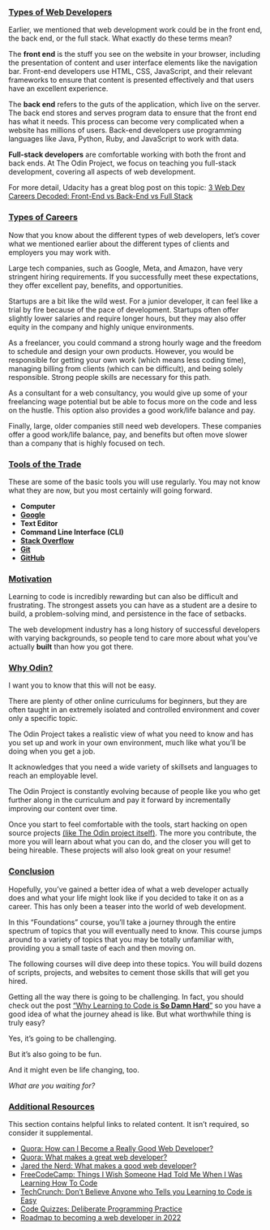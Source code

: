### [Types of Web Developers](https://www.theodinproject.com/lessons/foundations-introduction-to-web-development#types-of-web-developers)

Earlier, we mentioned that web development work could be in the front end, the back end, or the full stack. What exactly do these terms mean?

The **front end** is the stuff you see on the website in your browser, including the presentation of content and user interface elements like the navigation bar. Front-end developers use HTML, CSS, JavaScript, and their relevant frameworks to ensure that content is presented effectively and that users have an excellent experience.

The **back end** refers to the guts of the application, which live on the server. The back end stores and serves program data to ensure that the front end has what it needs. This process can become very complicated when a website has millions of users. Back-end developers use programming languages like Java, Python, Ruby, and JavaScript to work with data.

**Full-stack developers** are comfortable working with both the front and back ends. At The Odin Project, we focus on teaching you full-stack development, covering all aspects of web development.

For more detail, Udacity has a great blog post on this topic: [3 Web Dev Careers Decoded: Front-End vs Back-End vs Full Stack](http://blog.udacity.com/2014/12/front-end-vs-back-end-vs-full-stack-web-developers.html)

### [Types of Careers](https://www.theodinproject.com/lessons/foundations-introduction-to-web-development#types-of-careers)

Now that you know about the different types of web developers, let’s cover what we mentioned earlier about the different types of clients and employers you may work with.

Large tech companies, such as Google, Meta, and Amazon, have very stringent hiring requirements. If you successfully meet these expectations, they offer excellent pay, benefits, and opportunities.

Startups are a bit like the wild west. For a junior developer, it can feel like a trial by fire because of the pace of development. Startups often offer slightly lower salaries and require longer hours, but they may also offer equity in the company and highly unique environments.

As a freelancer, you could command a strong hourly wage and the freedom to schedule and design your own products. However, you would be responsible for getting your own work (which means less coding time), managing billing from clients (which can be difficult), and being solely responsible. Strong people skills are necessary for this path.

As a consultant for a web consultancy, you would give up some of your freelancing wage potential but be able to focus more on the code and less on the hustle. This option also provides a good work/life balance and pay.

Finally, large, older companies still need web developers. These companies offer a good work/life balance, pay, and benefits but often move slower than a company that is highly focused on tech.

### [Tools of the Trade](https://www.theodinproject.com/lessons/foundations-introduction-to-web-development#tools-of-the-trade)

These are some of the basic tools you will use regularly. You may not know what they are now, but you most certainly will going forward.

-   **Computer**
-   **[Google](https://www.google.com/)**
-   **Text Editor**
-   **Command Line Interface (CLI)**
-   **[Stack Overflow](http://stackoverflow.com/)**
-   **[Git](https://git-scm.com/)**
-   **[GitHub](https://github.com/)**

### [Motivation](https://www.theodinproject.com/lessons/foundations-introduction-to-web-development#motivation)

Learning to code is incredibly rewarding but can also be difficult and frustrating. The strongest assets you can have as a student are a desire to build, a problem-solving mind, and persistence in the face of setbacks.

The web development industry has a long history of successful developers with varying backgrounds, so people tend to care more about what you’ve actually **built** than how you got there.

### [Why Odin?](https://www.theodinproject.com/lessons/foundations-introduction-to-web-development#why-odin)

I want you to know that this will not be easy.

There are plenty of other online curriculums for beginners, but they are often taught in an extremely isolated and controlled environment and cover only a specific topic.

The Odin Project takes a realistic view of what you need to know and has you set up and work in your own environment, much like what you’ll be doing when you get a job.

It acknowledges that you need a wide variety of skillsets and languages to reach an employable level.

The Odin Project is constantly evolving because of people like you who get further along in the curriculum and pay it forward by incrementally improving our content over time.

Once you start to feel comfortable with the tools, start hacking on open source projects [(like The Odin project itself)](https://www.theodinproject.com/contributing). The more you contribute, the more you will learn about what you can do, and the closer you will get to being hireable. These projects will also look great on your resume!

### [Conclusion](https://www.theodinproject.com/lessons/foundations-introduction-to-web-development#conclusion)

Hopefully, you’ve gained a better idea of what a web developer actually does and what your life might look like if you decided to take it on as a career. This has only been a teaser into the world of web development.

In this “Foundations” course, you’ll take a journey through the entire spectrum of topics that you will eventually need to know. This course jumps around to a variety of topics that you may be totally unfamiliar with, providing you a small taste of each and then moving on.

The following courses will dive deep into these topics. You will build dozens of scripts, projects, and websites to cement those skills that will get you hired.

Getting all the way there is going to be challenging. In fact, you should check out the post [“Why Learning to Code is **So Damn Hard**”](https://www.thinkful.com/blog/why-learning-to-code-is-so-damn-hard/) so you have a good idea of what the journey ahead is like. But what worthwhile thing is truly easy?

Yes, it’s going to be challenging.

But it’s also going to be fun.

And it might even be life changing, too.

_What are you waiting for?_

### [Additional Resources](https://www.theodinproject.com/lessons/foundations-introduction-to-web-development#additional-resources)

This section contains helpful links to related content. It isn’t required, so consider it supplemental.

-   [Quora: How can I Become a Really Good Web Developer?](http://www.quora.com/Computer-Programming/How-can-I-become-a-really-good-Web-Developer-starting-from-now-at-age-20-before-age-25)
-   [Quora: What makes a great web developer?](http://www.quora.com/What-makes-a-great-web-developer)
-   [Jared the Nerd: What makes a good web developer?](http://jaredthenerd.com/2013/05/What-Makes-A-Good-Developer/)
-   [FreeCodeCamp: Things I Wish Someone Had Told Me When I Was Learning How To Code](https://www.freecodecamp.org/news/things-i-wish-someone-had-told-me-when-i-was-learning-how-to-code-565fc9dcb329/)
-   [TechCrunch: Don’t Believe Anyone who Tells you Learning to Code is Easy](http://techcrunch.com/2014/05/24/dont-believe-anyone-who-tells-you-learning-to-code-is-easy/)
-   [Code Quizzes: Deliberate Programming Practice](https://codequizzes.wordpress.com/2013/04/28/deliberate-programming-practice/)
-   [Roadmap to becoming a web developer in 2022](https://github.com/kamranahmedse/developer-roadmap)